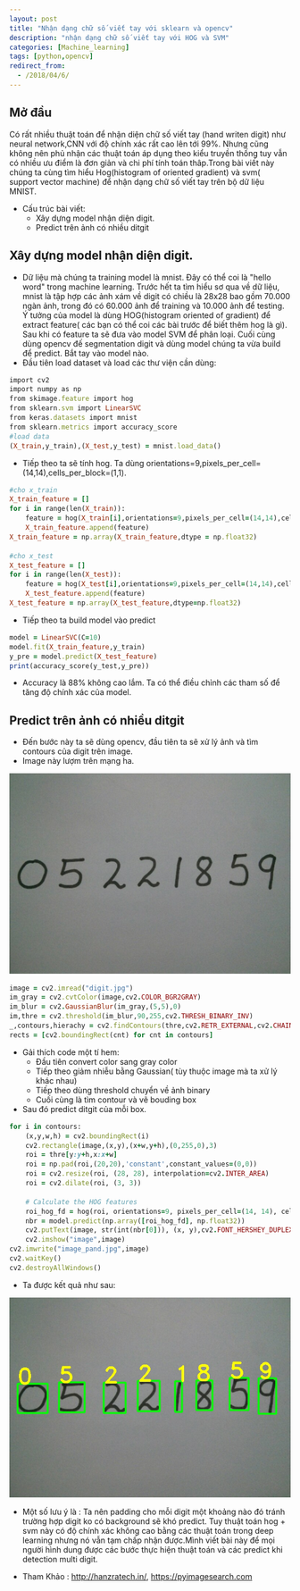 ```yaml
---
layout: post
title: "Nhận dạng chữ số viết tay với sklearn và opencv"
description: "nhận dạng chữ số viết tay với HOG và SVM"
categories: [Machine_learning]
tags: [python,opencv]
redirect_from:
  - /2018/04/6/
---
```

## Mở đầu
Có rất nhiều thuật toán để nhận diện chữ số viết tay (hand writen digit) như neural network,CNN với độ chính xác rất cao lên tới 99%. Nhưng cũng không nên phủ nhận các thuật toán áp dụng theo kiểu truyền thống tuy vẫn có nhiều ưu điểm là đơn giản và chi phí tính toán thâp.Trong bài viết này chúng ta cùng tìm hiểu Hog(histogram of oriented gradient) và svm( support vector machine) để nhận dạng chữ số viết tay trên bộ dữ liệu MNIST.
* Cấu trúc bài viết:
  * Xây dựng model nhận diện digit.
  * Predict trên ảnh có nhiều ditgit
## Xây dựng model nhận diện digit.
* Dữ liệu mà chúng ta training model là mnist. Đây có thể coi là "hello word" trong machine learning. Trước hết ta tìm hiểu sơ qua về dữ liệu, mnist là tập hợp các ảnh xám về digit có chiều là 28x28 bao gồm 70.000 ngàn ảnh, trong đó có 60.000 ảnh để training và 10.000 ảnh để testing. Ý tưởng của model là dùng HOG(histogram oriented of gradient) để extract feature( các bạn có thể coi các bài trước để biết thêm hog là gì). Sau khi có feature ta sẽ đưa vào model SVM để phân loại. Cuối cùng dùng opencv đế segmentation digit và dùng model chúng ta vừa build để predict. Bắt tay vào model nào.
* Đầu tiên load dataset và load các thư viện cần dùng:
~~~ ruby
import cv2
import numpy as np
from skimage.feature import hog
from sklearn.svm import LinearSVC
from keras.datasets import mnist
from sklearn.metrics import accuracy_score
#load data
(X_train,y_train),(X_test,y_test) = mnist.load_data()
~~~
* Tiếp theo ta sẽ tính hog. Ta dùng orientations=9,pixels_per_cell=(14,14),cells_per_block=(1,1).

~~~ ruby
#cho x_train
X_train_feature = []
for i in range(len(X_train)):
    feature = hog(X_train[i],orientations=9,pixels_per_cell=(14,14),cells_per_block=(1,1),block_norm="L2")
    X_train_feature.append(feature)
X_train_feature = np.array(X_train_feature,dtype = np.float32)

#cho x_test
X_test_feature = []
for i in range(len(X_test)):
    feature = hog(X_test[i],orientations=9,pixels_per_cell=(14,14),cells_per_block=(1,1),block_norm="L2")
    X_test_feature.append(feature)
X_test_feature = np.array(X_test_feature,dtype=np.float32)
~~~

* Tiếp theo ta build model vào predict

~~~ ruby
model = LinearSVC(C=10)
model.fit(X_train_feature,y_train)
y_pre = model.predict(X_test_feature)
print(accuracy_score(y_test,y_pre))
~~~

* Accuracy là 88% không cao lắm. Ta có thể điều chỉnh các tham số để tăng độ chính xác của model.
## Predict trên ảnh có nhiều ditgit
* Đến bước này ta sẽ dùng opencv, đầu tiên ta sẽ xử lý ảnh và tìm contours của digit trên image.
* Image này lượm trên mạng ha.

![digit](/assets/images/digit.jpg)

~~~ ruby
image = cv2.imread("digit.jpg")
im_gray = cv2.cvtColor(image,cv2.COLOR_BGR2GRAY)
im_blur = cv2.GaussianBlur(im_gray,(5,5),0)
im,thre = cv2.threshold(im_blur,90,255,cv2.THRESH_BINARY_INV)
_,contours,hierachy = cv2.findContours(thre,cv2.RETR_EXTERNAL,cv2.CHAIN_APPROX_SIMPLE)
rects = [cv2.boundingRect(cnt) for cnt in contours]
~~~

* Gải thích code một tí hem:
  * Đầu tiên convert color sang gray color
  * Tiếp theo giảm nhiễu bằng Gaussian( tùy thuộc image mà ta xử lý khác nhau)
  * Tiếp theo dùng threshold chuyển về ảnh binary
  * Cuối cùng là tìm contour và vẽ bouding box 
* Sau đó predict ditgit của mỗi box.

~~~ ruby
for i in contours:
    (x,y,w,h) = cv2.boundingRect(i)
    cv2.rectangle(image,(x,y),(x+w,y+h),(0,255,0),3)
    roi = thre[y:y+h,x:x+w]
    roi = np.pad(roi,(20,20),'constant',constant_values=(0,0))
    roi = cv2.resize(roi, (28, 28), interpolation=cv2.INTER_AREA)
    roi = cv2.dilate(roi, (3, 3))
    
    # Calculate the HOG features
    roi_hog_fd = hog(roi, orientations=9, pixels_per_cell=(14, 14), cells_per_block=(1, 1),block_norm="L2")
    nbr = model.predict(np.array([roi_hog_fd], np.float32))
    cv2.putText(image, str(int(nbr[0])), (x, y),cv2.FONT_HERSHEY_DUPLEX, 2, (0, 255, 255), 3)
    cv2.imshow("image",image)
cv2.imwrite("image_pand.jpg",image)
cv2.waitKey()
cv2.destroyAllWindows()
~~~

* Ta được kết quả như sau:

![digit_predict](/assets/images/image_pand.jpg)

* Một số lưu ý là : Ta nên padding cho mỗi digit một khoảng nào đó tránh trường hợp digit ko có background sẽ khó predict. Tuy thuật toán hog + svm này có độ chính xác không cao bằng các thuật toán trong deep learning nhưng nó vẫn tạm chấp nhận được.Mình viết bài này để mọi người hình dung được các bước thực hiện thuật toán và các predict khi detection multi digit.

* Tham Khảo : http://hanzratech.in/, https://pyimagesearch.com
